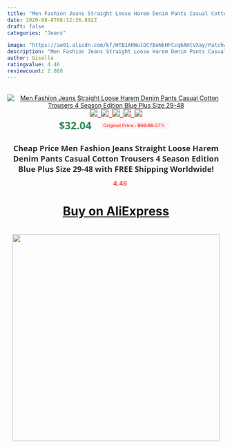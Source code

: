 ```yaml
---
title: "Men Fashion Jeans Straight Loose Harem Denim Pants Casual Cotton Trousers 4 Season Edition Blue Plus Size 29-48"
date: 2020-08-8T08:12:36.892Z
draft: false
categories: "Jeans"

image: "https://ae01.alicdn.com/kf/HTB1ARWulOCYBuNkHFCcq6AHtVXay/Patchwork-Casual-Cotton-Trousers-Men-Fashion-Jeans-Straight-Loose-Baggy-Harem-Denim-Pants-4-Season-Edition.jpg"
description: "Men Fashion Jeans Straight Loose Harem Denim Pants Casual Cotton Trousers 4 Season Edition Blue Plus Size 29-48"
author: Giselle
ratingvalue: 4.46
reviewcount: 2.888
---
```

<br>
<div style="text-align: center;">
<a href="https://s.click.aliexpress.com/e/_9J8xGp" target="_blank" rel="nofollow noopener noreferrer"><img alt="Men Fashion Jeans Straight Loose Harem Denim Pants Casual Cotton Trousers 4 Season Edition Blue Plus Size 29-48" class="magnifier-image" src="https://ae01.alicdn.com/kf/HTB1ARWulOCYBuNkHFCcq6AHtVXay/Patchwork-Casual-Cotton-Trousers-Men-Fashion-Jeans-Straight-Loose-Baggy-Harem-Denim-Pants-4-Season-Edition.jpg_640x640.jpg">
<br>
<img style="border:1px solid salmon" src="https://ae01.alicdn.com/kf/HTB1ARWulOCYBuNkHFCcq6AHtVXay/Patchwork-Casual-Cotton-Trousers-Men-Fashion-Jeans-Straight-Loose-Baggy-Harem-Denim-Pants-4-Season-Edition.jpg_120x120.jpg">&nbsp;&nbsp;<img style="border:1px solid salmon" src="https://ae01.alicdn.com/kf/HTB1EYHrlRyWBuNkSmFPq6xguVXai/Patchwork-Casual-Cotton-Trousers-Men-Fashion-Jeans-Straight-Loose-Baggy-Harem-Denim-Pants-4-Season-Edition.jpg_120x120.jpg">&nbsp;&nbsp;<img style="border:1px solid salmon" src="https://ae01.alicdn.com/kf/HTB1HDGYuntYBeNjy1Xdq6xXyVXaZ/Patchwork-Casual-Cotton-Trousers-Men-Fashion-Jeans-Straight-Loose-Baggy-Harem-Denim-Pants-4-Season-Edition.jpg_120x120.jpg">&nbsp;&nbsp;<img style="border:1px solid salmon" src="https://ae01.alicdn.com/kf/HTB1ix8puoR1BeNjy0Fmq6z0wVXa8/Patchwork-Casual-Cotton-Trousers-Men-Fashion-Jeans-Straight-Loose-Baggy-Harem-Denim-Pants-4-Season-Edition.jpg_120x120.jpg">&nbsp;&nbsp;<img style="border:1px solid salmon" src="https://ae01.alicdn.com/kf/HTB19p3YgSMmBKNjSZTEq6ysKpXaj/Patchwork-Casual-Cotton-Trousers-Men-Fashion-Jeans-Straight-Loose-Baggy-Harem-Denim-Pants-4-Season-Edition.jpg_120x120.jpg"></a></div><br0>
<div style="text-align: center;"><span style="background-color: white; border: 0px; box-sizing: border-box; color: seagreen; display: inline-block; font-family: &quot;open sans&quot; , &quot;arial&quot; , &quot;helvetica&quot; , sans-serif , &quot;heiti&quot;; font-size: 24px; font-stretch: inherit; font-weight: 700; line-height: inherit; margin: 0px 10px 0px 0px; padding: 0px; vertical-align: middle;">$32.04 </span>
<span style="background: rgb(255 , 241 , 241); border-radius: 3px; border: 0px; box-sizing: border-box; color: #ff4747; display: inline-block; font-family: inherit; font-size: 12px; font-stretch: inherit; font-style: inherit; font-variant: inherit; font-weight: 600; line-height: inherit; margin: 0px; padding: 2px 5px; transform: scale(0.9); vertical-align: middle;">Original Price : <b style="text-decoration: line-through;">$50.85 </b> 37%&nbsp;&nbsp;</span></div>
<h1 style="color: #333333; display: inline-block; font-family: &quot;open sans&quot; , &quot;arial&quot; , &quot;helvetica&quot; , sans-serif , &quot;heiti&quot;; font-size: 18px; font-stretch: inherit; font-weight: 700; text-align: center;">Cheap Price Men Fashion Jeans Straight Loose Harem Denim Pants Casual Cotton Trousers 4 Season Edition Blue Plus Size 29-48 with FREE Shipping Worldwide!</h1>
<div style="color: #ff4747; text-align: center;">
<img src="https://4.bp.blogspot.com/-M0ZcTcb-5uY/XleCXlxnR4I/AAAAAAAAAEc/OrjgMkXV1oMQFaCRZj5HQwOCBcu3w1FegCPcBGAYYCw/s1600/star.png" style="height: 15px;">&nbsp;<b>4.46</b></div>
<div class="button_cont" align="center"><a class="buynow_a" href="https://s.click.aliexpress.com/e/_9J8xGp" target="_blank" rel="nofollow noopener noreferrer"><H1>Buy on AliExpress</H1></a></div><br>
<div class="separator" style="clear: both; text-align: center;">
<img src="https://lh3.googleusercontent.com/-pTy5HemUv9M/XlePHvY0dAI/AAAAAAAAAE4/0nX5iRUoIWY8eMW9Dpxeirr157OZliDIgCLcBGAsYHQ/s1600/badge.gif" width="480">
</div>
